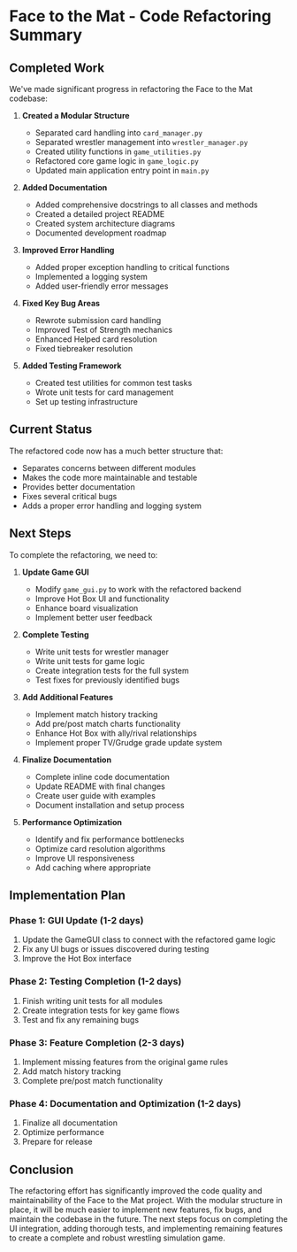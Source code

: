 # Face to the Mat - Code Refactoring Summary

## Completed Work

We've made significant progress in refactoring the Face to the Mat codebase:

1. **Created a Modular Structure**
   - Separated card handling into `card_manager.py`
   - Separated wrestler management into `wrestler_manager.py`
   - Created utility functions in `game_utilities.py`
   - Refactored core game logic in `game_logic.py`
   - Updated main application entry point in `main.py`

2. **Added Documentation**
   - Added comprehensive docstrings to all classes and methods
   - Created a detailed project README
   - Created system architecture diagrams
   - Documented development roadmap

3. **Improved Error Handling**
   - Added proper exception handling to critical functions
   - Implemented a logging system
   - Added user-friendly error messages

4. **Fixed Key Bug Areas**
   - Rewrote submission card handling
   - Improved Test of Strength mechanics
   - Enhanced Helped card resolution
   - Fixed tiebreaker resolution

5. **Added Testing Framework**
   - Created test utilities for common test tasks
   - Wrote unit tests for card management
   - Set up testing infrastructure

## Current Status

The refactored code now has a much better structure that:
- Separates concerns between different modules
- Makes the code more maintainable and testable
- Provides better documentation
- Fixes several critical bugs
- Adds a proper error handling and logging system

## Next Steps

To complete the refactoring, we need to:

1. **Update Game GUI**
   - Modify `game_gui.py` to work with the refactored backend
   - Improve Hot Box UI and functionality
   - Enhance board visualization
   - Implement better user feedback

2. **Complete Testing**
   - Write unit tests for wrestler manager
   - Write unit tests for game logic
   - Create integration tests for the full system
   - Test fixes for previously identified bugs

3. **Add Additional Features**
   - Implement match history tracking
   - Add pre/post match charts functionality
   - Enhance Hot Box with ally/rival relationships
   - Implement proper TV/Grudge grade update system

4. **Finalize Documentation**
   - Complete inline code documentation
   - Update README with final changes
   - Create user guide with examples
   - Document installation and setup process

5. **Performance Optimization**
   - Identify and fix performance bottlenecks
   - Optimize card resolution algorithms
   - Improve UI responsiveness
   - Add caching where appropriate

## Implementation Plan

### Phase 1: GUI Update (1-2 days)
1. Update the GameGUI class to connect with the refactored game logic
2. Fix any UI bugs or issues discovered during testing
3. Improve the Hot Box interface

### Phase 2: Testing Completion (1-2 days)
1. Finish writing unit tests for all modules
2. Create integration tests for key game flows
3. Test and fix any remaining bugs

### Phase 3: Feature Completion (2-3 days)
1. Implement missing features from the original game rules
2. Add match history tracking
3. Complete pre/post match functionality

### Phase 4: Documentation and Optimization (1-2 days)
1. Finalize all documentation
2. Optimize performance
3. Prepare for release

## Conclusion

The refactoring effort has significantly improved the code quality and maintainability of the Face to the Mat project. With the modular structure in place, it will be much easier to implement new features, fix bugs, and maintain the codebase in the future. The next steps focus on completing the UI integration, adding thorough tests, and implementing remaining features to create a complete and robust wrestling simulation game.